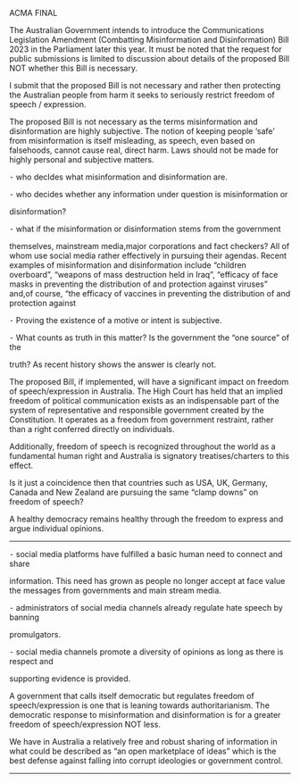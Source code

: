 ACMA FINAL

The Australian Government intends to introduce the Communications Legislation Amendment
(Combatting Misinformation and Disinformation) Bill 2023 in the Parliament later this year. It must
be noted that the request for public submissions is limited to discussion about details of the
proposed Bill NOT whether this Bill is necessary.

I submit that the proposed Bill is not necessary and rather then protecting the Australian people
from harm it seeks to seriously restrict freedom of speech / expression.

The proposed Bill is not necessary as the terms misinformation and disinformation are highly
subjective. The notion of keeping people ‘safe’ from misinformation is itself misleading, as speech,
even based on falsehoods, cannot cause real, direct harm. Laws should not be made for highly
personal and subjective matters.

⁃ who decIdes what misinformation and disinformation are.

⁃ who decides whether any information under question is misinformation or

disinformation?

⁃ what if the misinformation or disinformation stems from the government

themselves, mainstream media,major corporations and fact checkers? All of whom use social media
rather effectively in pursuing their agendas. Recent examples of misinformation and disinformation
include “children overboard”, “weapons of mass destruction held in Iraq”, “efficacy of face masks in
preventing the distribution of and protection against viruses” and,of course, “the efficacy of vaccines
in preventing the distribution of and protection against

⁃ Proving the existence of a motive or intent is subjective.

⁃ What counts as truth in this matter? Is the government the “one source” of the

truth? As recent history shows the answer is clearly not.

The proposed Bill, if implemented, will have a significant impact on freedom of
speech/expression in Australia. The High Court has held that an implied freedom of political
communication exists as an indispensable part of the system of representative and responsible
government created by the Constitution. It operates as a freedom from government restraint, rather
than a right conferred directly on individuals.

Additionally, freedom of speech is recognized throughout the world as a fundamental human
right and Australia is signatory treatises/charters to this effect.

Is it just a coincidence then that countries such as USA, UK, Germany, Canada and New Zealand are
pursuing the same “clamp downs” on freedom of speech?

A healthy democracy remains healthy through the freedom to express and argue individual opinions.


-----

⁃ social media platforms have fulfilled a basic human need to connect and share

information. This need has grown as people no longer accept at face value the messages from
governments and main stream media.

⁃ administrators of social media channels already regulate hate speech by banning

promulgators.

⁃ social media channels promote a diversity of opinions as long as there is respect and

supporting evidence is provided.

A government that calls itself democratic but regulates freedom of speech/expression is one that is
leaning towards authoritarianism. The democratic response to misinformation and disinformation is
for a greater freedom of speech/expression NOT less.

We have in Australia a relatively free and robust sharing of information in what could be described
as “an open marketplace of ideas” which is the best defense against falling into corrupt ideologies or
government control.


-----

